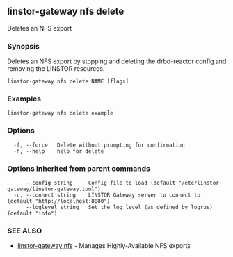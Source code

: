 ## linstor-gateway nfs delete

Deletes an NFS export

### Synopsis

Deletes an NFS export by stopping and deleting the drbd-reactor config
and removing the LINSTOR resources.

```
linstor-gateway nfs delete NAME [flags]
```

### Examples

```
linstor-gateway nfs delete example
```

### Options

```
  -f, --force   Delete without prompting for confirmation
  -h, --help    help for delete
```

### Options inherited from parent commands

```
      --config string     Config file to load (default "/etc/linstor-gateway/linstor-gateway.toml")
  -c, --connect string    LINSTOR Gateway server to connect to (default "http://localhost:8080")
      --loglevel string   Set the log level (as defined by logrus) (default "info")
```

### SEE ALSO

* [linstor-gateway nfs](linstor-gateway_nfs.md)	 - Manages Highly-Available NFS exports

